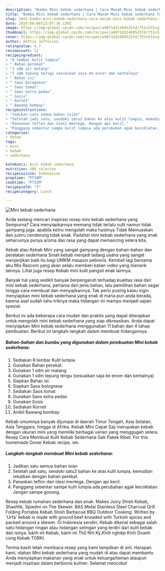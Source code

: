 ```yaml
---
description: "Bumbu Mini kebab sederhana | Cara Masak Mini kebab sederhana Yang Mudah Dan Praktis"
title: "Bumbu Mini kebab sederhana | Cara Masak Mini kebab sederhana Yang Mudah Dan Praktis"
slug: 1041-bumbu-mini-kebab-sederhana-cara-masak-mini-kebab-sederhana-yang-mudah-dan-praktis
date: 2020-06-06T23:07:36.130Z
image: https://img-global.cpcdn.com/recipes/a9071d314b9525fd/751x532cq70/mini-kebab-sederhana-foto-resep-utama.jpg
thumbnail: https://img-global.cpcdn.com/recipes/a9071d314b9525fd/751x532cq70/mini-kebab-sederhana-foto-resep-utama.jpg
cover: https://img-global.cpcdn.com/recipes/a9071d314b9525fd/751x532cq70/mini-kebab-sederhana-foto-resep-utama.jpg
author: Hattie Jefferson
ratingvalue: 4.7
reviewcount: 12
recipeingredient:
- "8 lembar Kulit lumpia"
- " Bahan perekat"
- "1 sdm air matang"
- "1 sdm tepung terigu sesuaikan saja ke encer dan kentalnya"
- " Bahan isi"
- " Saos bolognese"
- " Saos tomat"
- " Saos extra pedas"
- " Sosis"
- " Kornet"
- " Bawang bombay"
recipeinstructions:
- "Jadikan satu semua bahan isian"
- "Setelah jadi satu, sendoki satu2 bahan ke atas kulit lumpia, kemudian rekatkan dengan bahan perekat."
- "Panaskan teflon dan olesi mentega. Dengan api kecil."
- "Panggang sebentar sampe kulit lumpia ada perubahan agak kecoklatan. Jangan sampe gosong."
categories:
- Resep
tags:
- mini
- kebab
- sederhana

katakunci: mini kebab sederhana 
nutrition: 266 calories
recipecuisine: Indonesian
preptime: "PT10M"
cooktime: "PT32M"
recipeyield: "3"
recipecategory: Lunch

---
```



![Mini kebab sederhana](https://img-global.cpcdn.com/recipes/a9071d314b9525fd/751x532cq70/mini-kebab-sederhana-foto-resep-utama.jpg)

Anda sedang mencari inspirasi resep mini kebab sederhana yang Sempurna? Cara menyiapkannya memang tidak terlalu sulit namun tidak gampang juga. apabila keliru mengolah maka hasilnya Tidak Memuaskan dan justru cenderung tidak enak. Padahal mini kebab sederhana yang enak seharusnya punya aroma dan rasa yang dapat memancing selera kita.

Kebab atau Kebab Mini yang sangat gampang dengan bahan-bahan dan peralatan sederhana Small kebab menjadi ladang usaha yang sangat menjanjikan baik itu bagi UMKM maupun pebisnis. Kembali lagi bersama aku Mis Rascom yang akan selalu memberi kalian video yang menarik lainnya. Lihat juga resep Kebab mini kulit pangsit enak lainnya.

Banyak hal yang sedikit banyak berpengaruh terhadap kualitas rasa dari mini kebab sederhana, pertama dari jenis bahan, lalu pemilihan bahan segar hingga cara membuat dan menyajikannya. Tak perlu pusing kalau ingin menyiapkan mini kebab sederhana yang enak di mana pun anda berada, karena asal sudah tahu triknya maka hidangan ini mampu menjadi sajian spesial.


Berikut ini ada beberapa cara mudah dan praktis yang dapat diterapkan untuk mengolah mini kebab sederhana yang siap dikreasikan. Anda dapat menyiapkan Mini kebab sederhana menggunakan 11 bahan dan 4 tahap pembuatan. Berikut ini langkah-langkah dalam membuat hidangannya.

<!--inarticleads1-->

##### Bahan-bahan dan bumbu yang digunakan dalam pembuatan Mini kebab sederhana:

1. Sediakan 8 lembar Kulit lumpia
1. Gunakan  Bahan perekat:
1. Gunakan 1 sdm air matang
1. Gunakan 1 sdm tepung terigu (sesuaikan saja ke encer dan kentalnya)
1. Siapkan  Bahan isi:
1. Siapkan  Saos bolognese
1. Sediakan  Saos tomat
1. Gunakan  Saos extra pedas
1. Gunakan  Sosis
1. Sediakan  Kornet
1. Ambil  Bawang bombay


Kebab umumnya banyak dijumpai di daerah Timur Tengah, Asia Selatan, Asia Tenggara, hingga di Afrika. Kebab Mini Cepat Saji merupakan kebab dengan ukuran mini yang memiliki berbagai varian yang menggugah selera. Resep Cara Membuat Kulit Kebab Sederhana Gak Pakek Ribet. For this homemade Doner Kebab recipe, we. 

<!--inarticleads2-->

##### Langkah-langkah membuat Mini kebab sederhana:

1. Jadikan satu semua bahan isian
1. Setelah jadi satu, sendoki satu2 bahan ke atas kulit lumpia, kemudian rekatkan dengan bahan perekat.
1. Panaskan teflon dan olesi mentega. Dengan api kecil.
1. Panggang sebentar sampe kulit lumpia ada perubahan agak kecoklatan. Jangan sampe gosong.


Resep kebab rumahan sederhana dan enak. Makes Juicy Shish Kebab, Shashlik, Spiedini on The Skewer. BAS Metal Stainless Steel Charcoal Grill Folding Portable Kebab Shish Barbecue BBQ Outdoor Cooking. Written by. &#39;Urfa&#39; kebab is made with ground beef kneaded with Turkish spices and packed around a skewer. Di Indonesia sendiri, Kebab dikenal sebagai salah satu hidangan ringan atau hidangan selingan yang terdiri dari kulit kebab dan isinya. bánh mì Kebab, bánh mì Thổ Nhĩ Kỳ,Khởi nghiệp Kinh Doanh cùng Kebab TORKI. 

Terima kasih telah membaca resep yang kami tampilkan di sini. Harapan kami, olahan Mini kebab sederhana yang mudah di atas dapat membantu Anda menyiapkan makanan yang enak untuk keluarga/teman ataupun menjadi inspirasi dalam berbisnis kuliner. Selamat mencoba!
